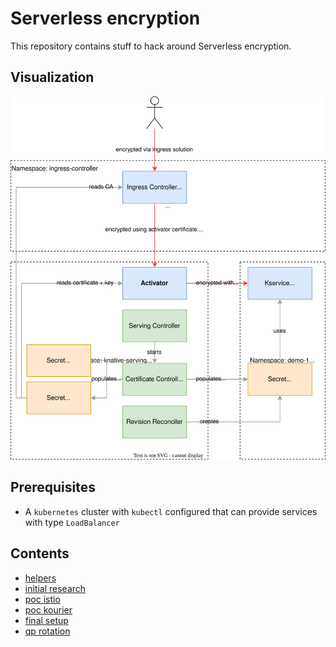 # Serverless encryption
This repository contains stuff to hack around Serverless encryption.

## Visualization
![Visualization](https://raw.githubusercontent.com/ReToCode/diagrams/main/knative-encryption/internal-encryption.drawio.svg)

## Prerequisites
* A `kubernetes` cluster with `kubectl` configured that can provide services with type `LoadBalancer`

## Contents
* [helpers](./0-helpers)
* [initial research](./1-initial-research)
* [poc istio](./2-poc-net-istio)
* [poc kourier](./3-poc-kourier)
* [final setup](./4-final-setup)
* [qp rotation](./5-qp-rotation)
